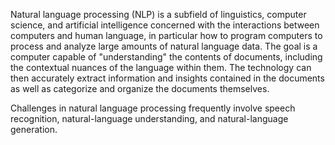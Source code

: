 Natural language processing (NLP) is a subfield of linguistics, computer science, and artificial intelligence concerned with the interactions between computers and human language, in particular how to program computers to process and analyze large amounts of natural language data. The goal is a computer capable of "understanding" the contents of documents, including the contextual nuances of the language within them. The technology can then accurately extract information and insights contained in the documents as well as categorize and organize the documents themselves.

Challenges in natural language processing frequently involve speech recognition, natural-language understanding, and natural-language generation.
